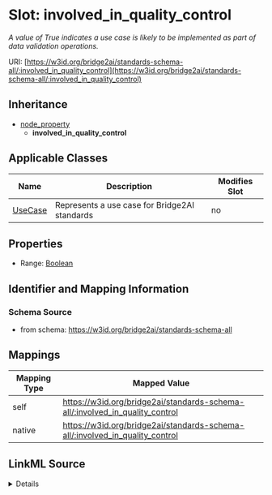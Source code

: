 

# Slot: involved_in_quality_control


_A value of True indicates a use case is likely to be implemented as part of data validation operations._





URI: [https://w3id.org/bridge2ai/standards-schema-all/:involved_in_quality_control](https://w3id.org/bridge2ai/standards-schema-all/:involved_in_quality_control)




## Inheritance

* [node_property](node_property.md)
    * **involved_in_quality_control**






## Applicable Classes

| Name | Description | Modifies Slot |
| --- | --- | --- |
| [UseCase](UseCase.md) | Represents a use case for Bridge2AI standards |  no  |







## Properties

* Range: [Boolean](Boolean.md)





## Identifier and Mapping Information







### Schema Source


* from schema: https://w3id.org/bridge2ai/standards-schema-all




## Mappings

| Mapping Type | Mapped Value |
| ---  | ---  |
| self | https://w3id.org/bridge2ai/standards-schema-all/:involved_in_quality_control |
| native | https://w3id.org/bridge2ai/standards-schema-all/:involved_in_quality_control |




## LinkML Source

<details>
```yaml
name: involved_in_quality_control
description: A value of True indicates a use case is likely to be implemented as part
  of data validation operations.
from_schema: https://w3id.org/bridge2ai/standards-schema-all
rank: 1000
is_a: node_property
domain: NamedThing
alias: involved_in_quality_control
domain_of:
- UseCase
range: boolean

```
</details>